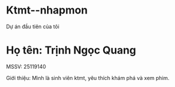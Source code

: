 # Ktmt--nhapmon
Dự án đầu tiên của tôi
<!DOCTYPE html>
<html lang="vi">
<head>
  <meta charset="UTF-8">
  <title>Thông tin cá nhân</title>
</head>
<body>
  <h1>Họ tên: Trịnh Ngọc Quang</h1>
  <p>MSSV: 25119140</p>
  <p>Giới thiệu: Mình là sinh viên ktmt, yêu thích khám phá và xem phim.</p>
</body>
</html>
